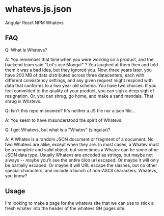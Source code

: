 whatevs.js.json
===

Angular React NPM Whatevs

FAQ
---

Q: What is Whatevs?

A: You remember that time when you were working on a product, and the backend
team said "Let's use Mongo!" ? You laughed at them then and told them it was a
bad idea, but they ignored you. Now, three years later, you have 200 MB of data
distributed across three datacenters, each with different consistency settings,
and any given request might respond with data that conforms to a two year old
schema.
You have two choices. If you feel committed to the quality of your product, you
can sigh a deep sigh of resignation. Or, you can shrug, go home, and make a
sand mandala.
That shrug is Whatevs.

Q: Isn't this repo misnamed? It's neither a JS file nor a json file...

A: You seem to have misunderstood the spirit of Whatevs.

Q: I get Whatevs, but what is a "Whatev" (singular)?

A: A Whatev is a random JSON document or fragment of a document.
No two Whatevs are alike, except when they are.
In most cases, a Whatev must be a complete and valid object, but sometimes a
Whatev can be some other JSON data type.
Usually Whatevs are encoded as strings, but maybe not always -- maybe you'll
see the entire blob url escaped. Or maybe it will only be partially escaped. Or
maybe it will URL escape the slashes, but no other special characters, and
include a bunch of non-ASCII characters.
Whatevs, you know?

Usage
---

I'm looking to make a page for the whatevs site that we can use to stick a
fresh whatev into the header of the whatevs GH pages site.
